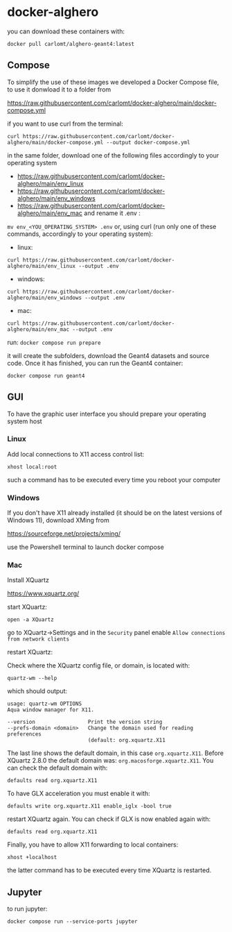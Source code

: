 # docker-alghero

you can download these containers with:
```
docker pull carlomt/alghero-geant4:latest
```

## Compose

To simplify the use of these images we developed a Docker Compose file, to use it donwload it to a folder from

https://raw.githubusercontent.com/carlomt/docker-alghero/main/docker-compose.yml

if you want to use curl from the terminal:
```
curl https://raw.githubusercontent.com/carlomt/docker-alghero/main/docker-compose.yml --output docker-compose.yml
```

in the same folder, download one of the following files accordingly to your operating system
- https://raw.githubusercontent.com/carlomt/docker-alghero/main/env_linux
- https://raw.githubusercontent.com/carlomt/docker-alghero/main/env_windows
- https://raw.githubusercontent.com/carlomt/docker-alghero/main/env_mac
and rename it .env :

`mv env_<YOU_OPERATING_SYSTEM> .env`
or, using curl (run only one of these commands, accordingly to your operating system):

- linux:
```
curl https://raw.githubusercontent.com/carlomt/docker-alghero/main/env_linux --output .env
```
- windows:
```
curl https://raw.githubusercontent.com/carlomt/docker-alghero/main/env_windows --output .env
```
- mac: 
```
curl https://raw.githubusercontent.com/carlomt/docker-alghero/main/env_mac --output .env
```

run:
`docker compose run prepare`

it will create the subfolders, download the Geant4 datasets and source code. Once it has finished, you can run the Geant4 container:

`docker compose run geant4`

## GUI

To have the graphic user interface you should prepare your operating system host

### Linux
Add local connections to X11 access control list:
```
xhost local:root
```

such a command has to be executed every time you reboot your computer

### Windows
If you don't have X11 already installed (it should be on the latest versions of Windows 11), download XMing from

https://sourceforge.net/projects/xming/

use the Powershell terminal to launch docker compose

### Mac
Install XQuartz

https://www.xquartz.org/

start XQuartz:
```
open -a XQuartz
```

go to XQuartz->Settings and in the `Security` panel enable `Allow connections from network clients`

restart XQuartz:

Check where the XQuartz config file, or domain, is located with:
```
quartz-wm --help
```

which should output:
```
usage: quartz-wm OPTIONS
Aqua window manager for X11.

--version                 Print the version string
--prefs-domain <domain>   Change the domain used for reading preferences
                          (default: org.xquartz.X11
```
The last line shows the default domain, in this case `org.xquartz.X11`. Before XQuartz 2.8.0 the default domain was: `org.macosforge.xquartz.X11`.
You can check the default domain  with:
```
defaults read org.xquartz.X11
```
To have GLX acceleration you must enable it with:
```
defaults write org.xquartz.X11 enable_iglx -bool true
```
restart XQuartz again. You can check if GLX is now enabled again with:
```
defaults read org.xquartz.X11
```
Finally, you have to allow X11 forwarding to local containers:
```
xhost +localhost
```
the latter command has to be executed every time XQuartz is restarted.


## Jupyter

to run jupyter:
```
docker compose run --service-ports jupyter
```
